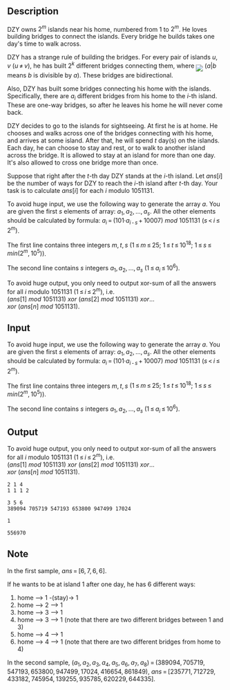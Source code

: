## Description

<div><p>DZY owns <span class="tex-span">2<sup class="upper-index"><i>m</i></sup></span> islands near his home, numbered from <span class="tex-span">1</span> to <span class="tex-span">2<sup class="upper-index"><i>m</i></sup></span>. He loves building bridges to connect the islands. Every bridge he builds takes one day's time to walk across.</p><p>DZY has a strange rule of building the bridges. For every pair of islands <span class="tex-span"><i>u</i>, <i>v</i>&nbsp;(<i>u</i> ≠ <i>v</i>)</span>, he has built <span class="tex-span">2<sup class="upper-index"><i>k</i></sup></span> different bridges connecting them, where <img align="middle" class="tex-formula" src="file://dtbZe02j.png" style="max-width: 100.0%;max-height: 100.0%;"> (<span class="tex-span"><i>a</i>|<i>b</i></span> means <span class="tex-span"><i>b</i></span> is divisible by <span class="tex-span"><i>a</i></span>). These bridges are bidirectional.</p><p>Also, DZY has built some bridges connecting his home with the islands. Specifically, there are <span class="tex-span"><i>a</i><sub class="lower-index"><i>i</i></sub></span> different bridges from his home to the <span class="tex-span"><i>i</i></span>-th island. These are one-way bridges, so after he leaves his home he will never come back.</p><p>DZY decides to go to the islands for sightseeing. At first he is at home. He chooses and walks across one of the bridges connecting with his home, and arrives at some island. After that, he will spend <span class="tex-span"><i>t</i></span> day(s) on the islands. Each day, he can choose to stay and rest, or to walk to another island across the bridge. It is allowed to stay at an island for more than one day. It's also allowed to cross one bridge more than once.</p><p>Suppose that right after the <span class="tex-span"><i>t</i></span>-th day DZY stands at the <span class="tex-span"><i>i</i></span>-th island. Let <span class="tex-span"><i>ans</i>[<i>i</i>]</span> be the number of ways for DZY to reach the <span class="tex-span"><i>i</i></span>-th island after <span class="tex-span"><i>t</i></span>-th day. Your task is to calculate <span class="tex-span"><i>ans</i>[<i>i</i>]</span> for each <span class="tex-span"><i>i</i></span> modulo <span class="tex-span">1051131</span>.</p></div><div class="input-specification"><p>To avoid huge input, we use the following way to generate the array <span class="tex-span"><i>a</i></span>. You are given the first <span class="tex-span"><i>s</i></span> elements of array: <span class="tex-span"><i>a</i><sub class="lower-index">1</sub>, <i>a</i><sub class="lower-index">2</sub>, ..., <i>a</i><sub class="lower-index"><i>s</i></sub></span>. All the other elements should be calculated by formula: <span class="tex-span"><i>a</i><sub class="lower-index"><i>i</i></sub> = (101·<i>a</i><sub class="lower-index"><i>i</i> - <i>s</i></sub> + 10007)&nbsp;<i>mod</i>&nbsp;1051131</span> <span class="tex-span">(<i>s</i> &lt; <i>i</i> ≤ 2<sup class="upper-index"><i>m</i></sup>)</span>.</p><p>The first line contains three integers <span class="tex-span"><i>m</i>, <i>t</i>, <i>s</i></span> <span class="tex-span">(1 ≤ <i>m</i> ≤ 25;&nbsp;1 ≤ <i>t</i> ≤ 10<sup class="upper-index">18</sup>;&nbsp;1 ≤ <i>s</i> ≤ <i>min</i>(2<sup class="upper-index"><i>m</i></sup>, 10<sup class="upper-index">5</sup>))</span>.</p><p>The second line contains <span class="tex-span"><i>s</i></span> integers <span class="tex-span"><i>a</i><sub class="lower-index">1</sub>, <i>a</i><sub class="lower-index">2</sub>, ..., <i>a</i><sub class="lower-index"><i>s</i></sub>&nbsp;(1 ≤ <i>a</i><sub class="lower-index"><i>i</i></sub> ≤ 10<sup class="upper-index">6</sup>)</span>.</p></div><div class="output-specification"><p>To avoid huge output, you only need to output xor-sum of all the answers for all <span class="tex-span"><i>i</i></span> modulo <span class="tex-span">1051131</span> <span class="tex-span">(1 ≤ <i>i</i> ≤ 2<sup class="upper-index"><i>m</i></sup>)</span>, i.e. <span class="tex-span">(<i>ans</i>[1]&nbsp;<i>mod</i>&nbsp;1051131)&nbsp;<i>xor</i>&nbsp;(<i>ans</i>[2]&nbsp;<i>mod</i>&nbsp;1051131)&nbsp;<i>xor</i>... <i>xor</i>&nbsp;(<i>ans</i>[<i>n</i>]&nbsp;<i>mod</i>&nbsp;1051131)</span>.</p></div>

## Input

<p>To avoid huge input, we use the following way to generate the array <span class="tex-span"><i>a</i></span>. You are given the first <span class="tex-span"><i>s</i></span> elements of array: <span class="tex-span"><i>a</i><sub class="lower-index">1</sub>, <i>a</i><sub class="lower-index">2</sub>, ..., <i>a</i><sub class="lower-index"><i>s</i></sub></span>. All the other elements should be calculated by formula: <span class="tex-span"><i>a</i><sub class="lower-index"><i>i</i></sub> = (101·<i>a</i><sub class="lower-index"><i>i</i> - <i>s</i></sub> + 10007)&nbsp;<i>mod</i>&nbsp;1051131</span> <span class="tex-span">(<i>s</i> &lt; <i>i</i> ≤ 2<sup class="upper-index"><i>m</i></sup>)</span>.</p><p>The first line contains three integers <span class="tex-span"><i>m</i>, <i>t</i>, <i>s</i></span> <span class="tex-span">(1 ≤ <i>m</i> ≤ 25;&nbsp;1 ≤ <i>t</i> ≤ 10<sup class="upper-index">18</sup>;&nbsp;1 ≤ <i>s</i> ≤ <i>min</i>(2<sup class="upper-index"><i>m</i></sup>, 10<sup class="upper-index">5</sup>))</span>.</p><p>The second line contains <span class="tex-span"><i>s</i></span> integers <span class="tex-span"><i>a</i><sub class="lower-index">1</sub>, <i>a</i><sub class="lower-index">2</sub>, ..., <i>a</i><sub class="lower-index"><i>s</i></sub>&nbsp;(1 ≤ <i>a</i><sub class="lower-index"><i>i</i></sub> ≤ 10<sup class="upper-index">6</sup>)</span>.</p>

## Output

<p>To avoid huge output, you only need to output xor-sum of all the answers for all <span class="tex-span"><i>i</i></span> modulo <span class="tex-span">1051131</span> <span class="tex-span">(1 ≤ <i>i</i> ≤ 2<sup class="upper-index"><i>m</i></sup>)</span>, i.e. <span class="tex-span">(<i>ans</i>[1]&nbsp;<i>mod</i>&nbsp;1051131)&nbsp;<i>xor</i>&nbsp;(<i>ans</i>[2]&nbsp;<i>mod</i>&nbsp;1051131)&nbsp;<i>xor</i>... <i>xor</i>&nbsp;(<i>ans</i>[<i>n</i>]&nbsp;<i>mod</i>&nbsp;1051131)</span>.</p>





```input1
2 1 4
1 1 1 2

```




```input2
3 5 6
389094 705719 547193 653800 947499 17024

```




```output1
1

```




```output2
556970

```



## Note

<p>In the first sample, <span class="tex-span"><i>ans</i> = [6, 7, 6, 6]</span>.</p><p>If he wants to be at island 1 after one day, he has 6 different ways:</p><ol> <li> home —&gt; 1 -(stay)-&gt; 1 </li><li> home —&gt; 2 —&gt; 1 </li><li> home —&gt; 3 —&gt; 1 </li><li> home —&gt; 3 —&gt; 1 (note that there are two different bridges between 1 and 3) </li><li> home —&gt; 4 —&gt; 1 </li><li> home —&gt; 4 —&gt; 1 (note that there are two different bridges from home to 4) </li></ol><p>In the second sample, <span class="tex-span">(<i>a</i><sub class="lower-index">1</sub>, <i>a</i><sub class="lower-index">2</sub>, <i>a</i><sub class="lower-index">3</sub>, <i>a</i><sub class="lower-index">4</sub>, <i>a</i><sub class="lower-index">5</sub>, <i>a</i><sub class="lower-index">6</sub>, <i>a</i><sub class="lower-index">7</sub>, <i>a</i><sub class="lower-index">8</sub>) = (389094, 705719, 547193, 653800, 947499, 17024, 416654, 861849)</span>, <span class="tex-span"><i>ans</i> = [235771, 712729, 433182, 745954, 139255, 935785, 620229, 644335]</span>.</p>
